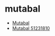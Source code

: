 # mutabal

 * [Mutabal](../../index/m/mutabal-51231810.json)
 * [Mutabal 51231810](../../index/m/mutabal-51231810.json)
